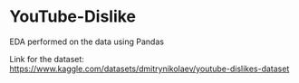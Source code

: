 # YouTube-Dislike
EDA performed on the data using Pandas 

Link for the dataset:
https://www.kaggle.com/datasets/dmitrynikolaev/youtube-dislikes-dataset
